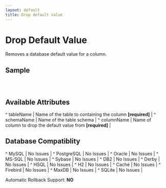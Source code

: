```yaml
---
layout: default
title: Drop default value
---
```


# Drop Default Value #

Removes a database default value for a column.

## Sample ##

<code xml>
<dropDefaultValue tableName="file" columnName="fileName"/>
</code>

## Available Attributes ##

^ tableName  | Name of the table to containing the column **[required]**  | 
^ schemaName  | Name of the table schema  | 
^ columnName  | Name of column to drop the default value from **[required]**  | 


## Database Compatiblity ##

^ MySQL  | No Issues  | 
^ PostgreSQL  | No Issues  | 
^ Oracle  | No Issues  | 
^ MS-SQL  | No Issues  | 
^ Sybase  | No Issues  | 
^ DB2  | No Issues  | 
^ Derby  | No Issues  | 
^ HSQL  | No Issues  | 
^ H2  | No Issues  | 
^ Caché  | No Issues  | 
^ Firebird  | No Issues  | 
^ MaxDB  | No Issues  | 
^ SQLite  | No Issues  |

Automatic Rollback Support: **NO**